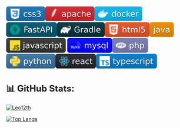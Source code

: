 <img src="css3.svg"><img src="apache.png.svg"><img src="docker.svg"><img src="FastAPI.svg"><img src="gradle.svg"><img src="html5.svg"><img src="java.svg"><img src="JavaScript.svg">
<img src="mysql.svg"><img src="php.svg"><img src="Python.svg"><img src="react.svg"><img src="Typescript.svg">

<h2 style="font-size: 24px; font-weight: bold;">📊 GitHub Stats:</h2>


[![Leo12th](https://github-readme-stats.vercel.app/api?username=Leo12th&show_icons=true&theme=radical)](https://github.com/Leo12th)


 [![Top Langs](https://github-readme-stats.vercel.app/api/top-langs/?username=Leo12th&layout=compact)](https://github.com/Leo12th)














